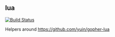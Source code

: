 lua
---------

[![Build Status](https://travis-ci.org/corpix/lua.svg?branch=master)](https://travis-ci.org/corpix/lua)

Helpers around https://github.com/yuin/gopher-lua
